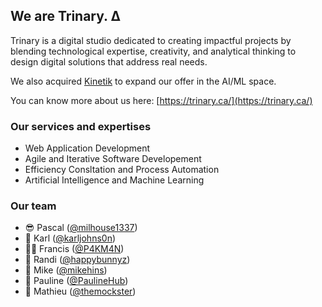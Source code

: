 ## We are Trinary. ∆

Trinary is a digital studio dedicated to creating impactful projects by blending technological expertise, creativity, and analytical thinking to design digital solutions that address real needs. 

We also acquired [Kinetik](https://kinetiksolutions.ca/) to expand our offer in the AI/ML space.

You can know more about us here: [https://trinary.ca/](https://trinary.ca/)

### Our services and expertises

- Web Application Development
- Agile and Iterative Software Developement
- Efficiency Consltation and Process Automation
- Artificial Intelligence and Machine Learning

### Our team

- 😎 Pascal ([@milhouse1337](https://github.com/milhouse1337))
- 👀 Karl ([@karljohns0n](https://github.com/karljohns0n))
- 🤷‍♂️ Francis ([@P4KM4N](https://github.com/P4KM4N))
- 🦄 Randi ([@happybunnyz](https://github.com/happybunnyz))
- 🥃 Mike ([@mikehins](https://github.com/mikehins))
- 🥐 Pauline ([@PaulineHub](https://github.com/PaulineHub))
- 🤖 Mathieu ([@themockster](https://github.com/themockster))

